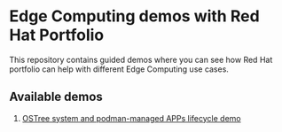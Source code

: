 # Edge Computing demos with Red Hat Portfolio

This repository contains guided demos where you can see how Red Hat portfolio can help with different Edge Computing use cases.

## Available demos

1. [OSTree system and podman-managed APPs lifecycle demo](demos/upgrade-and-rollback/README.md)